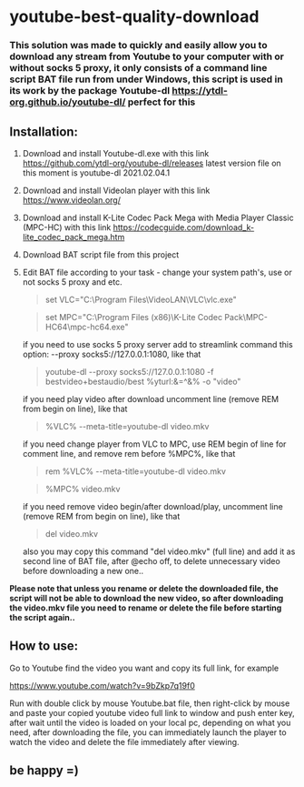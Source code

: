 # youtube-best-quality-download

### This solution was made to quickly and easily allow you to download any stream from Youtube to your computer with or without socks 5 proxy, it only consists of a command line script BAT file run from under Windows, this script is used in its work by the package Youtube-dl https://ytdl-org.github.io/youtube-dl/ perfect for this

## Installation:
1. Download and install Youtube-dl.exe with this link https://github.com/ytdl-org/youtube-dl/releases  latest version file on this moment is youtube-dl 2021.02.04.1

2. Download and install Videolan player with this link https://www.videolan.org/ 

3. Download and install K-Lite Codec Pack Mega with Media Player Classic (MPC-HC) with this link https://codecguide.com/download_k-lite_codec_pack_mega.htm

4. Download BAT script file from this project
6. Edit BAT file according to your task - change your system path's, use or not socks 5 proxy and etc.

   >set VLC="C:\Program Files\VideoLAN\VLC\vlc.exe"
   
   >set MPC="C:\Program Files (x86)\K-Lite Codec Pack\MPC-HC64\mpc-hc64.exe"

   if you need to use socks 5 proxy server add to streamlink command this option: --proxy socks5://127.0.0.1:1080, like that
   
   >youtube-dl --proxy socks5://127.0.0.1:1080 -f bestvideo+bestaudio/best %yturl:&=^&% -o "video"
   
   if you need play video after download uncomment line (remove REM from begin on line), like that
   
   >%VLC% --meta-title=youtube-dl video.mkv

   if you need change player from VLC to MPC, use REM begin of line for comment line, and remove rem before %MPC%, like that
   
   >rem %VLC% --meta-title=youtube-dl video.mkv
   
   >%MPC% video.mkv
   
   if you need remove video begin/after download/play, uncomment line (remove REM from begin on line), like that
   
   >del video.mkv
  
   also you may copy this command "del video.mkv" (full line) and add it as second line of BAT file, after @echo off, to delete unnecessary video before downloading a new one.. 

**Please note that unless you rename or delete the downloaded file, the script will not be able to download the new video, so after downloading the video.mkv file you need to rename or delete the file before starting the script again..**


## How to use:

Go to Youtube find the video you want and copy its full link, for example 

https://www.youtube.com/watch?v=9bZkp7q19f0 

Run with double click by mouse Youtube.bat file, then right-click by mouse and paste your copied youtube video full link to window and push enter key, after wait until the video is loaded on your local pc, depending on what you need, after downloading the file, you can immediately launch the player to watch the video and delete the file immediately after viewing.

## be happy =)
